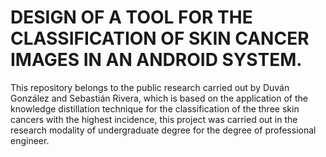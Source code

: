 # DESIGN OF A TOOL FOR THE CLASSIFICATION OF SKIN CANCER IMAGES IN AN ANDROID SYSTEM.

This repository belongs to the public research carried out by Duván González and Sebastián Rivera, which is based on the application of the knowledge distillation technique for the classification of the three skin cancers with the highest incidence, this project was carried out in the research modality of undergraduate degree for the degree of professional engineer.






